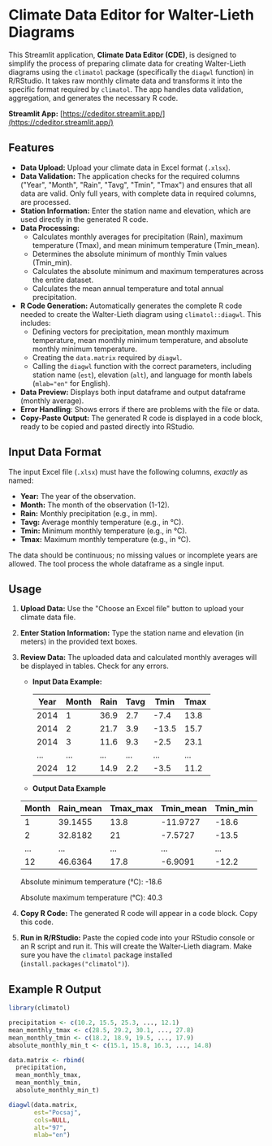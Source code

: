 # Climate Data Editor for Walter-Lieth Diagrams

This Streamlit application, **Climate Data Editor (CDE)**, is designed to simplify the process of preparing climate data for creating Walter-Lieth diagrams using the `climatol` package (specifically the `diagwl` function) in R/RStudio.  It takes raw monthly climate data and transforms it into the specific format required by `climatol`.  The app handles data validation, aggregation, and generates the necessary R code.

**Streamlit App:** [https://cdeditor.streamlit.app/](https://cdeditor.streamlit.app/)

## Features

*   **Data Upload:** Upload your climate data in Excel format (`.xlsx`).
*   **Data Validation:**  The application checks for the required columns ("Year", "Month", "Rain", "Tavg", "Tmin", "Tmax") and ensures that all data are valid. Only full years, with complete data in required columns, are processed.
*   **Station Information:**  Enter the station name and elevation, which are used directly in the generated R code.
*   **Data Processing:**
    *   Calculates monthly averages for precipitation (Rain), maximum temperature (Tmax), and mean minimum temperature (Tmin_mean).
    *   Determines the absolute minimum of monthly Tmin values (Tmin_min).
    *   Calculates the absolute minimum and maximum temperatures across the entire dataset.
    *   Calculates the mean annual temperature and total annual precipitation.
*   **R Code Generation:**  Automatically generates the complete R code needed to create the Walter-Lieth diagram using `climatol::diagwl`.  This includes:
    *   Defining vectors for precipitation, mean monthly maximum temperature, mean monthly minimum temperature, and absolute monthly minimum temperature.
    *   Creating the `data.matrix` required by `diagwl`.
    *   Calling the `diagwl` function with the correct parameters, including station name (`est`), elevation (`alt`), and language for month labels (`mlab="en"` for English).
* **Data Preview:** Displays both input dataframe and output dataframe (monthly average).
* **Error Handling**: Shows errors if there are problems with the file or data.
* **Copy-Paste Output:** The generated R code is displayed in a code block, ready to be copied and pasted directly into RStudio.

## Input Data Format

The input Excel file (`.xlsx`) must have the following columns, *exactly* as named:

*   **Year:**  The year of the observation.
*   **Month:** The month of the observation (1-12).
*   **Rain:**  Monthly precipitation (e.g., in mm).
*   **Tavg:**  Average monthly temperature (e.g., in °C).
*   **Tmin:**  Minimum monthly temperature (e.g., in °C).
*   **Tmax:**  Maximum monthly temperature (e.g., in °C).

The data should be continuous; no missing values or incomplete years are allowed. The tool process the whole dataframe as a single input.

## Usage

1.  **Upload Data:**  Use the "Choose an Excel file" button to upload your climate data file.
2.  **Enter Station Information:**  Type the station name and elevation (in meters) in the provided text boxes.
3.  **Review Data:**  The uploaded data and calculated monthly averages will be displayed in tables.  Check for any errors.  
    *   **Input Data Example:**

        | Year | Month | Rain | Tavg | Tmin  | Tmax  |
        |------|-------|------|------|-------|-------|
        | 2014 | 1     | 36.9 | 2.7  | -7.4  | 13.8  |
        | 2014 | 2     | 21.7 | 3.9  | -13.5 | 15.7  |
        | 2014 | 3     | 11.6 | 9.3  | -2.5  | 23.1  |
        | ...  | ...   | ...  | ...  | ...   | ...   |
        | 2024 | 12    | 14.9 | 2.2  | -3.5  | 11.2  |
        
    * **Output Data Example**

     | Month | Rain_mean | Tmax_max | Tmin_mean | Tmin_min |
     |-------|-----------|----------|-----------|----------|
     | 1     | 39.1455   | 13.8     | -11.9727  | -18.6    |
     | 2     | 32.8182   | 21       | -7.5727   | -13.5    |
     | ...   | ...       | ...      | ...       | ...      |
     | 12    | 46.6364   | 17.8     | -6.9091   | -12.2    |
     
     Absolute minimum temperature (°C): -18.6
     
     Absolute maximum temperature (°C): 40.3
     

5.  **Copy R Code:**  The generated R code will appear in a code block.  Copy this code.
6.  **Run in R/RStudio:**  Paste the copied code into your RStudio console or an R script and run it.  This will create the Walter-Lieth diagram.  Make sure you have the `climatol` package installed (`install.packages("climatol")`).

## Example R Output

```R
library(climatol)

precipitation <- c(10.2, 15.5, 25.3, ..., 12.1)
mean_monthly_tmax <- c(28.5, 29.2, 30.1, ..., 27.8)
mean_monthly_tmin <- c(18.2, 18.9, 19.5, ..., 17.9)
absolute_monthly_min_t <- c(15.1, 15.8, 16.3, ..., 14.8)

data.matrix <- rbind(
  precipitation,
  mean_monthly_tmax,
  mean_monthly_tmin,
  absolute_monthly_min_t)

diagwl(data.matrix,
       est="Pocsaj",
       cols=NULL,
       alt="97",
       mlab="en")
